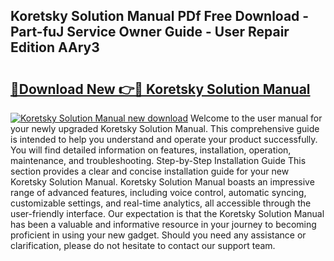 ## Koretsky Solution Manual PDf Free Download - Part-fuJ Service Owner Guide - User Repair Edition AAry3

# <h2><a href="http://bc68620.oget.top/?id=Koretsky+Solution+Manual">🔗Download New 👉🔴 Koretsky Solution Manual</a></h2>

[![Koretsky Solution Manual new download](https://i.imgur.com/5g1atiW.png)](http://bc68620.oget.top/?id=Koretsky+Solution+Manual)
Welcome to the user manual for your newly upgraded Koretsky Solution Manual. This comprehensive guide is intended to help you understand and operate your product successfully. You will find detailed information on features, installation, operation, maintenance, and troubleshooting. Step-by-Step Installation Guide This section provides a clear and concise installation guide for your new Koretsky Solution Manual. Koretsky Solution Manual boasts an impressive range of advanced features, including voice control, automatic syncing, customizable settings, and real-time analytics, all accessible through the user-friendly interface. Our expectation is that the Koretsky Solution Manual has been a valuable and informative resource in your journey to becoming proficient in using your new gadget. Should you need any assistance or clarification, please do not hesitate to contact our support team.
